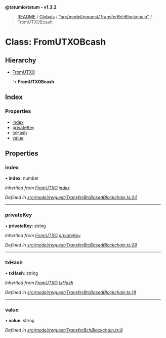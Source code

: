 **@tatumio/tatum - v1.3.2**

> [README](../README.md) / [Globals](../globals.md) / ["src/model/request/TransferBchBlockchain"](../modules/_src_model_request_transferbchblockchain_.md) / FromUTXOBcash

# Class: FromUTXOBcash

## Hierarchy

* [FromUTXO](_src_model_request_transferbtcbasedblockchain_.fromutxo.md)

  ↳ **FromUTXOBcash**

## Index

### Properties

* [index](_src_model_request_transferbchblockchain_.fromutxobcash.md#index)
* [privateKey](_src_model_request_transferbchblockchain_.fromutxobcash.md#privatekey)
* [txHash](_src_model_request_transferbchblockchain_.fromutxobcash.md#txhash)
* [value](_src_model_request_transferbchblockchain_.fromutxobcash.md#value)

## Properties

### index

•  **index**: number

*Inherited from [FromUTXO](_src_model_request_transferbtcbasedblockchain_.fromutxo.md).[index](_src_model_request_transferbtcbasedblockchain_.fromutxo.md#index)*

*Defined in [src/model/request/TransferBtcBasedBlockchain.ts:24](https://github.com/tatumio/tatum-js/blob/b9ab1e4/src/model/request/TransferBtcBasedBlockchain.ts#L24)*

___

### privateKey

•  **privateKey**: string

*Inherited from [FromUTXO](_src_model_request_transferbtcbasedblockchain_.fromutxo.md).[privateKey](_src_model_request_transferbtcbasedblockchain_.fromutxo.md#privatekey)*

*Defined in [src/model/request/TransferBtcBasedBlockchain.ts:28](https://github.com/tatumio/tatum-js/blob/b9ab1e4/src/model/request/TransferBtcBasedBlockchain.ts#L28)*

___

### txHash

•  **txHash**: string

*Inherited from [FromUTXO](_src_model_request_transferbtcbasedblockchain_.fromutxo.md).[txHash](_src_model_request_transferbtcbasedblockchain_.fromutxo.md#txhash)*

*Defined in [src/model/request/TransferBtcBasedBlockchain.ts:19](https://github.com/tatumio/tatum-js/blob/b9ab1e4/src/model/request/TransferBtcBasedBlockchain.ts#L19)*

___

### value

•  **value**: string

*Defined in [src/model/request/TransferBchBlockchain.ts:9](https://github.com/tatumio/tatum-js/blob/b9ab1e4/src/model/request/TransferBchBlockchain.ts#L9)*
